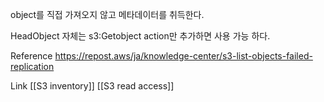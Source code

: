 object를 직접 가져오지 않고 메타데이터를 취득한다.

HeadObject 자체는 s3:Getobject action만 추가하면 사용 가능 하다.

Reference
https://repost.aws/ja/knowledge-center/s3-list-objects-failed-replication

Link
[[S3 inventory]]
[[S3 read access]]